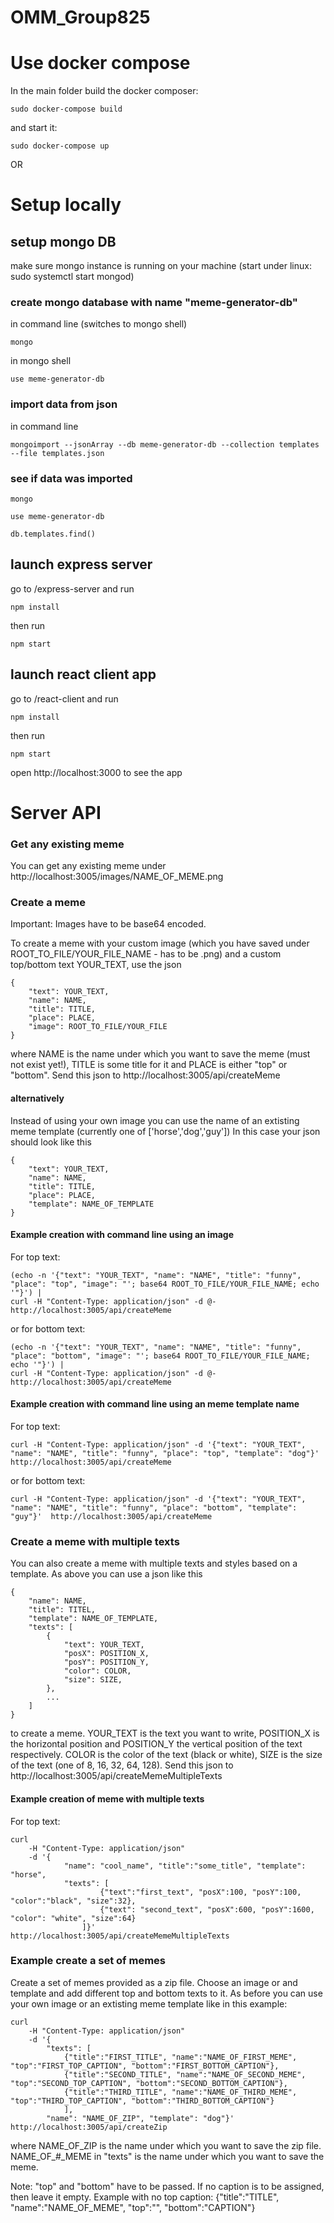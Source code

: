 # OMM_Group825

# Use docker compose
In the main folder build the docker composer: 
```
sudo docker-compose build
```
and start it:
```
sudo docker-compose up
```

OR

# Setup locally

## setup mongo DB
make sure mongo instance is running on your machine (start under linux: sudo systemctl start mongod)
### create mongo database with name "meme-generator-db"
in command line (switches to mongo shell)
```
mongo
```
in mongo shell
```
use meme-generator-db
```

### import data from json
in command line
```
mongoimport --jsonArray --db meme-generator-db --collection templates --file templates.json
```
### see if data was imported
```
mongo
```
```
use meme-generator-db
```
```
db.templates.find()
```


## launch express server
go to /express-server and run
```
npm install
```
then run
```
npm start
```

## launch react client app
go to /react-client and run
```
npm install
```
then run
```
npm start
```
open http://localhost:3000 to see the app


# Server API
### Get any existing meme
You can get any existing meme under http://localhost:3005/images/NAME_OF_MEME.png

### Create a meme
Important: Images have to be base64 encoded.

To create a meme with your custom image (which you have saved under ROOT_TO_FILE/YOUR_FILE_NAME - has to be .png) and a custom top/bottom text YOUR_TEXT, use the json
```
{
    "text": YOUR_TEXT,
    "name": NAME,
    "title": TITLE,
    "place": PLACE,
    "image": ROOT_TO_FILE/YOUR_FILE
}
```
where NAME is the name under which you want to save the meme (must not exist yet!), TITLE is some title for it and PLACE is either "top" or "bottom".
Send this json to http://localhost:3005/api/createMeme

#### alternatively
Instead of using your own image you can use the name of an extisting meme template (currently one of ['horse','dog','guy'])
In this case your json should look like this
```
{
    "text": YOUR_TEXT,
    "name": NAME,
    "title": TITLE,
    "place": PLACE,
    "template": NAME_OF_TEMPLATE
}
```

#### Example creation with command line using an image
For top text:
```
(echo -n '{"text": "YOUR_TEXT", "name": "NAME", "title": "funny", "place": "top", "image": "'; base64 ROOT_TO_FILE/YOUR_FILE_NAME; echo '"}') |
curl -H "Content-Type: application/json" -d @-  http://localhost:3005/api/createMeme
```
or for bottom text:
```
(echo -n '{"text": "YOUR_TEXT", "name": "NAME", "title": "funny", "place": "bottom", "image": "'; base64 ROOT_TO_FILE/YOUR_FILE_NAME; echo '"}') |
curl -H "Content-Type: application/json" -d @-  http://localhost:3005/api/createMeme
```

#### Example creation with command line using an meme template name
For top text:
```
curl -H "Content-Type: application/json" -d '{"text": "YOUR_TEXT", "name": "NAME", "title": "funny", "place": "top", "template": "dog"}'  http://localhost:3005/api/createMeme
```
or for bottom text:
```
curl -H "Content-Type: application/json" -d '{"text": "YOUR_TEXT", "name": "NAME", "title": "funny", "place": "bottom", "template": "guy"}'  http://localhost:3005/api/createMeme
```

### Create a meme with multiple texts
You can also create a meme with multiple texts and styles based on a template. As above you can use a json like this
```
{
    "name": NAME,
    "title": TITEL,
    "template": NAME_OF_TEMPLATE,
    "texts": [
        {
            "text": YOUR_TEXT,    
            "posX": POSITION_X,
            "posY": POSITION_Y,  
            "color": COLOR,
            "size": SIZE,
        },
        ...
    ]
}
```
to create a meme. YOUR_TEXT is the text you want to write, POSITION_X is the horizontal position and POSITION_Y the vertical position of the text respectively. COLOR is the color of the text (black or white), SIZE is the size of the text (one of 8, 16, 32, 64, 128).
Send this json to http://localhost:3005/api/createMemeMultipleTexts

#### Example creation of meme with multiple texts
For top text:
```
curl    
    -H "Content-Type: application/json" 
    -d '{
            "name": "cool_name", "title":"some_title", "template": "horse", 
            "texts": [
                    {"text":"first_text", "posX":100, "posY":100, "color":"black", "size":32},
                    {"text": "second_text", "posX":600, "posY":1600, "color": "white", "size":64}
                ]}'  
http://localhost:3005/api/createMemeMultipleTexts
```

### Example create a set of memes
Create a set of memes provided as a zip file. Choose an image or and template and add different top and bottom texts to it. As before you can use your own image or an extisting meme template like in this example:
```
curl 
    -H "Content-Type: application/json" 
    -d '{
        "texts": [
            {"title":"FIRST_TITLE", "name":"NAME_OF_FIRST_MEME", "top":"FIRST_TOP_CAPTION", "bottom":"FIRST_BOTTOM_CAPTION"},
            {"title":"SECOND_TITLE", "name":"NAME_OF_SECOND_MEME", "top":"SECOND_TOP_CAPTION", "bottom":"SECOND_BOTTOM_CAPTION"},
            {"title":"THIRD_TITLE", "name":"NAME_OF_THIRD_MEME", "top":"THIRD_TOP_CAPTION", "bottom":"THIRD_BOTTOM_CAPTION"}
            ], 
        "name": "NAME_OF_ZIP", "template": "dog"}'  
http://localhost:3005/api/createZip
```
where NAME_OF_ZIP is the name under which you want to save the zip file. NAME_OF_#_MEME in "texts" is the name under which you want to save the meme.

Note: "top" and "bottom" have to be passed. If no caption is to be assigned, then leave it empty.  Example with no top caption: {"title":"TITLE", "name":"NAME_OF_MEME", "top":"", "bottom":"CAPTION"}

